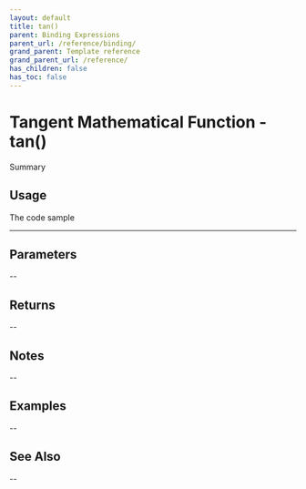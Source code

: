 ```yaml
---
layout: default
title: tan()
parent: Binding Expressions
parent_url: /reference/binding/
grand_parent: Template reference
grand_parent_url: /reference/
has_children: false
has_toc: false
---
```


# Tangent Mathematical Function - tan()

Summary

## Usage

 The code sample

---

## Parameters

--

## Returns 

--

## Notes


-- 

## Examples


--


## See Also


--

